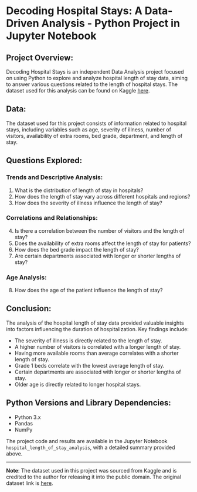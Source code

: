 # Decoding Hospital Stays: A Data-Driven Analysis - Python Project in Jupyter Notebook

## Project Overview:
Decoding Hospital Stays is an independent Data Analysis project focused on using Python to explore and analyze hospital length of stay data, aiming to answer various questions related to the length of hospital stays. The dataset used for this analysis can be found on Kaggle [here](https://www.kaggle.com/code/drscarlat/predict-hospital-length-of-stay-classification).

## Data:
The dataset used for this project consists of information related to hospital stays, including variables such as age, severity of illness, number of visitors, availability of extra rooms, bed grade, department, and length of stay.

## Questions Explored:
### Trends and Descriptive Analysis:
1. What is the distribution of length of stay in hospitals?
2. How does the length of stay vary across different hospitals and regions?
3. How does the severity of illness influence the length of stay?

### Correlations and Relationships:
4. Is there a correlation between the number of visitors and the length of stay?
5. Does the availability of extra rooms affect the length of stay for patients?
6. How does the bed grade impact the length of stay?
7. Are certain departments associated with longer or shorter lengths of stay?

### Age Analysis:
8. How does the age of the patient influence the length of stay?

## Conclusion:
The analysis of the hospital length of stay data provided valuable insights into factors influencing the duration of hospitalization. Key findings include:
- The severity of illness is directly related to the length of stay.
- A higher number of visitors is correlated with a longer length of stay.
- Having more available rooms than average correlates with a shorter length of stay.
- Grade 1 beds correlate with the lowest average length of stay.
- Certain departments are associated with longer or shorter lengths of stay.
- Older age is directly related to longer hospital stays.

## Python Versions and Library Dependencies:
- Python 3.x
- Pandas
- NumPy

The project code and results are available in the Jupyter Notebook `hospital_length_of_stay_analysis`, with a detailed summary provided above.

---

**Note**: The dataset used in this project was sourced from Kaggle and is credited to the author for releasing it into the public domain. The original dataset link is [here](https://www.kaggle.com/code/drscarlat/predict-hospital-length-of-stay-classification).
